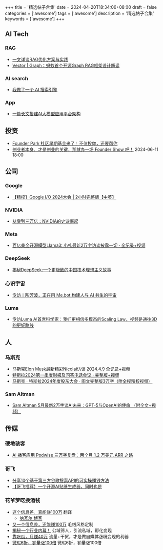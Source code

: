 +++
title = '精选帖子合集'
date = 2024-04-20T18:34:06+08:00
draft = false
categories = ['awesome']
tags = ['awesome']
description = '精选帖子合集'
keywords = ['awesome']
+++

## AI Tech
### RAG
- [一文详谈RAG优化方案与实践](https://mp.weixin.qq.com/s/HT9bjXpwoSszU_ru-e-9dw)
- [Vector | Graph：蚂蚁首个开源Graph RAG框架设计解读](https://mp.weixin.qq.com/s/hd2FzO2p15ERbHe0w87J8Q)
### AI search
- [我做了一个 AI 搜索引擎](https://mp.weixin.qq.com/s/25eXZi1QgGYIPpXeDzkQrg)
### App
- [一篇长文搭建AI大模型应用平台架构](https://mp.weixin.qq.com/s/z4yZYobPukxtvizfuX8qRA)

## 投资
- [Founder Park 社区早期基金来了！不仅投你，还要帮你](https://mp.weixin.qq.com/s/H5hkinQG0mb38EDjB7Ss4w)
- [创业者本身，才是创业的关键，那就办一场 Founder Show 吧！](https://mp.weixin.qq.com/s/KNzvOXb0mp0SV-a-t97vNg) 2024-06-11 18:00

## 公司
### Google
- [【精校】Google I/O 2024大会 | 2小时完整版【中英】](https://www.bilibili.com/video/BV1x1421q7xZ/)
### NVIDIA
- [从零到三万亿：NVIDIA的史诗崛起](https://mp.weixin.qq.com/s/P_e0QfyyGjL7wClAi8u_Cg)
### Meta
- [百亿美金开源模型Llama3: 小札最新2万字访谈披露一切 · 全纪录+视频](https://mp.weixin.qq.com/s/MuSFe3BGgqnHVS-D57eI1w)
### DeepSeek
- [揭秘DeepSeek:一个更极致的中国技术理想主义故事](https://mp.weixin.qq.com/s/r9zZaEgqAa_lml_fOEZmjg)
### 心识宇宙
- [专访丨陶芳波，正在用 Me.bot 构建人与 AI 共生的宇宙](https://mp.weixin.qq.com/s/Vkn3RQa3i6ljEPhCF9Tupg)
### Luma
- [专访Luma AI首席科学家：我们更相信多模态的Scaling Law，视频是通往3D的更好路线](https://mp.weixin.qq.com/s/csH1J8jCVQ8bDUCwq0d4rQ)

## 人
### 马斯克
- [马斯克Elon Musk最新精彩Nicolai访谈 2024.4.9 全记录+视频](https://mp.weixin.qq.com/s/3qqBmQLZFZvecpLP58UaPg)
- [特斯拉2024第一季度财报及问答电话会议 · 完整版+视频](https://mp.weixin.qq.com/s/Gd_K78rPbZGXwfnsPW0rQQ)
- [马斯克 · 特斯拉2024年度股东大会 · 图文完整版3万字（附全程精校视频）](https://mp.weixin.qq.com/s/xtV1AbE26shzNpDoNnso_w)
### Sam Altman
- [Sam Altman 5月最新2万字谈AI未来：GPT-5与OpenAI的使命 （附全文+视频）](https://mp.weixin.qq.com/s/aT3lMdLGMtRqNHbfoWJJ0w)

## 传媒
### 硬地骇客
- [AI 播客应用 Podwise 三万字复盘：两个月 1.2 万美元 ARR 之路](https://book.hardhacker.com/)
### 哥飞
- [分享10个基于第三方谷歌搜索API的可实操赚钱方法](https://mp.weixin.qq.com/s/vQ9GJ5cHFh-z0q3lVsgteA)
- [【哥飞推荐】一个开源AI贴纸生成器，同时也是](https://mp.weixin.qq.com/s/q7VnT4txJ99v4OBgOppgDA)
###  花爷梦呓换酒钱
- [这个信息差，真能赚100万](https://mp.weixin.qq.com/s/zbLDuI9Mg_SwZrYWD3L2pw) 翻译
    - [纳瓦尔 博客](https://nav.al/)
- [又一个信息差，还能赚100万](https://mp.weixin.qq.com/s/OfL3Bi5hxpp7Go-E70Oa8Q) 毛绒风格定制
- [揭秘一个行业内幕！](https://mp.weixin.qq.com/s/2cmPtT3wtSJplshoh0W1Mg) 公域筛人，引流私域，孵化变现
- [靠吃瓜，月赚40万](https://mp.weixin.qq.com/s/-tTrxLjjU7fQgE5PsVGpqg) 流量+干货，才是做自媒体涨粉变现的利器
- [微瑕6折，销量涨100倍](https://mp.weixin.qq.com/s/nJvSzSyxLIFuKBkjJvy_bQ) 微瑕6折，销量涨100倍
